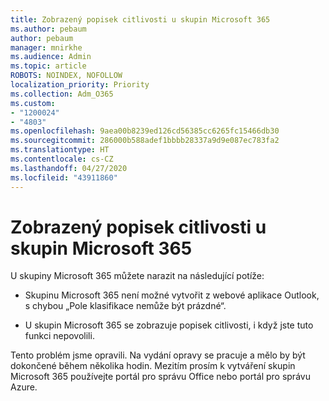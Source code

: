 ```yaml
---
title: Zobrazený popisek citlivosti u skupin Microsoft 365
ms.author: pebaum
author: pebaum
manager: mnirkhe
ms.audience: Admin
ms.topic: article
ROBOTS: NOINDEX, NOFOLLOW
localization_priority: Priority
ms.collection: Adm_O365
ms.custom:
- "1200024"
- "4803"
ms.openlocfilehash: 9aea00b8239ed126cd56385cc6265fc15466db30
ms.sourcegitcommit: 286000b588adef1bbbb28337a9d9e087ec783fa2
ms.translationtype: HT
ms.contentlocale: cs-CZ
ms.lasthandoff: 04/27/2020
ms.locfileid: "43911860"
---
```

# <a name="microsoft-365-groups-showing-sensitivity-label"></a>Zobrazený popisek citlivosti u skupin Microsoft 365

U skupiny Microsoft 365 můžete narazit na následující potíže:

- Skupinu Microsoft 365 není možné vytvořit z webové aplikace Outlook, s chybou „Pole klasifikace nemůže být prázdné“.

- U skupin Microsoft 365 se zobrazuje popisek citlivosti, i když jste tuto funkci nepovolili.

Tento problém jsme opravili. Na vydání opravy se pracuje a mělo by být dokončené během několika hodin. Mezitím prosím k vytváření skupin Microsoft 365 používejte portál pro správu Office nebo portál pro správu Azure.  
